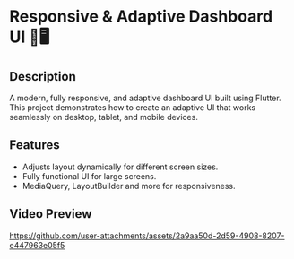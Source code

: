 # Responsive & Adaptive Dashboard UI 📱🖥️

## Description
A modern, fully responsive, and adaptive dashboard UI built using Flutter. This project demonstrates how to create an adaptive UI that works seamlessly on desktop, tablet, and mobile devices.

## Features
- Adjusts layout dynamically for different screen sizes.
- Fully functional UI for large screens.
- MediaQuery, LayoutBuilder and more for responsiveness.

## Video Preview
https://github.com/user-attachments/assets/2a9aa50d-2d59-4908-8207-e447963e05f5



